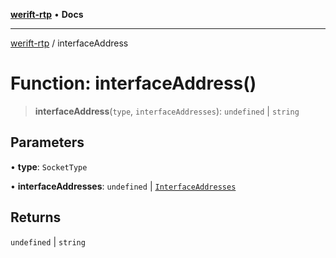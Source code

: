 [**werift-rtp**](../README.md) • **Docs**

***

[werift-rtp](../globals.md) / interfaceAddress

# Function: interfaceAddress()

> **interfaceAddress**(`type`, `interfaceAddresses`): `undefined` \| `string`

## Parameters

• **type**: `SocketType`

• **interfaceAddresses**: `undefined` \| [`InterfaceAddresses`](../type-aliases/InterfaceAddresses.md)

## Returns

`undefined` \| `string`
